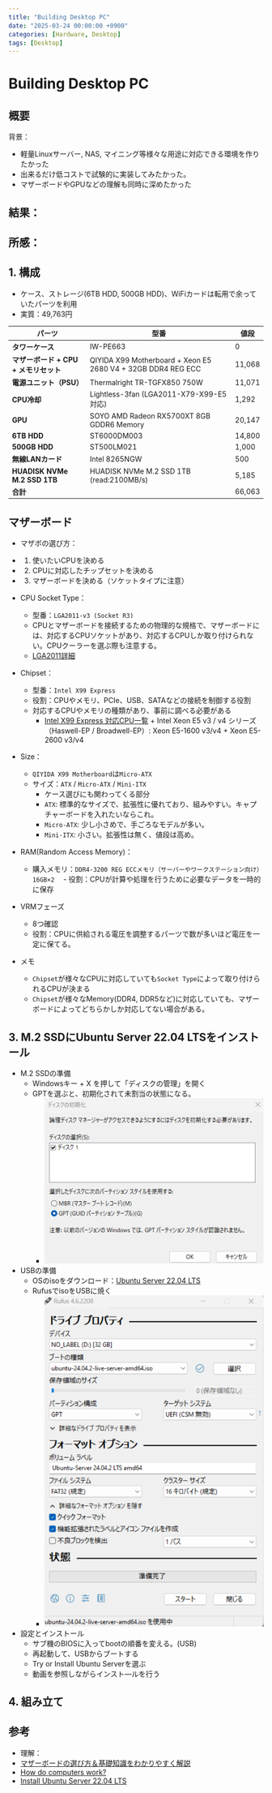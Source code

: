 ```yaml
---
title: "Building Desktop PC"
date: "2025-03-24 00:00:00 +0900"
categories: [Hardware, Desktop]
tags: [Desktop]
---
```


# Building Desktop PC

## 概要

背景：
- 軽量Linuxサーバー, NAS, マイニング等様々な用途に対応できる環境を作りたかった
- 出来るだけ低コストで試験的に実装してみたかった。
- マザーボードやGPUなどの理解も同時に深めたかった

結果：
- 

所感：
- 

## 1. 構成

- ケース、ストレージ(6TB HDD, 500GB HDD)、WiFiカードは転用で余っていたパーツを利用 
- 実質：49,763円 


| パーツ                           | 型番                                                        | 値段   |
|----------------------------------|-----------------------------------------------------------|--------|
| **タワーケース**                 | IW-PE663                                                   | 0      |
| **マザーボード + CPU + メモリセット** | QIYIDA X99 Motherboard + Xeon E5 2680 V4 + 32GB DDR4 REG ECC | 11,068 |
| **電源ユニット（PSU）**           | Thermalright TR-TGFX850 750W                               | 11,071 |
| **CPU冷却**                       | Lightless-3fan (LGA2011-X79-X99-E5対応)                   | 1,292  |
| **GPU**                           | SOYO AMD Radeon RX5700XT 8GB GDDR6 Memory                  | 20,147 |
| **6TB HDD**                       | ST6000DM003                                               | 14,800 |
| **500GB HDD**                     | ST500LM021                                                | 1,000  |
| **無線LANカード**                 | Intel 8265NGW                                            | 500    |
| **HUADISK NVMe M.2 SSD 1TB**     | HUADISK NVMe M.2 SSD 1TB (read:2100MB/s)                   | 5,185  |
| **合計**                          |                                                           | 66,063 |



## マザーボード

- マザボの選び方：
- 1. 使いたいCPUを決める
- 2. CPUに対応したチップセットを決める
- 3. マザーボードを決める（ソケットタイプに注意）

- CPU Socket Type：
  - 型番：`LGA2011-v3 (Socket R3)`
  - CPUとマザーボードを接続するための物理的な規格で、マザーボードには、対応するCPUソケットがあり、対応するCPUしか取り付けられない。CPUクーラーを選ぶ際も注意する。
  - [LGA2011詳細](https://ja.wikipedia.org/wiki/LGA2011)

- Chipset：
  - 型番：`Intel X99 Express`
  - 役割：CPUやメモリ、PCIe、USB、SATAなどの接続を制御する役割
  - 対応するCPUやメモリの種類があり、事前に調べる必要がある
    - [Intel X99 Express 対応CPU一覧](https://www.intel.com/content/www/us/en/products/sku/81761/intel-x99-chipset/compatible.html) + Intel Xeon E5 v3 / v4 シリーズ（Haswell-EP / Broadwell-EP）: Xeon E5-1600 v3/v4 + Xeon E5-2600 v3/v4

- Size：
  - `QIYIDA X99 Motherboard`は`Micro-ATX`
  - サイズ：`ATX` / `Micro-ATX` / `Mini-ITX`
    - ケース選びにも関わってくる部分
    - `ATX`: 標準的なサイズで、拡張性に優れており、組みやすい。キャプチャーボードを入れたいならこれ。
    - `Micro-ATX`: 少し小さめで、手ごろなモデルが多い。
    - `Mini-ITX`: 小さい。拡張性は無く、値段は高め。

- RAM(Random Access Memory)：
  - 購入メモリ：`DDR4-3200 REG ECCメモリ（サーバーやワークステーション向け）16GB×2`
　- 役割：CPUが計算や処理を行うために必要なデータを一時的に保存

- VRMフェーズ
  - 8つ確認
  - 役割：CPUに供給される電圧を調整するパーツで数が多いほど電圧を一定に保てる。

- メモ
  - `Chipset`が様々なCPUに対応していても`Socket Type`によって取り付けられるCPUが決まる
  - `Chipset`が様々なMemory(DDR4, DDR5など)に対応していても、マザーボードによってどちらかしか対応してない場合がある。

## 3. M.2 SSDにUbuntu Server 22.04 LTSをインストール

- M.2 SSDの準備
  - Windowsキー + X を押して「ディスクの管理」を開く
  - GPTを選ぶと、初期化されて未割当の状態になる。
    - ![alt text](../assets/images/Screenshot_2025-03-28_180802.png)
- USBの準備
  - OSのisoをダウンロード：[Ubuntu Server 22.04 LTS](https://ubuntu.com/download/server)
  - RufusでisoをUSBに焼く
    - ![alt text](../assets/images/Screenshot_2025-03-28_182302.png)
- 設定とインストール
  - サブ機のBIOSに入ってbootの順番を変える。(USB)
  - 再起動して、USBからブートする
  - Try or Install Ubuntu Serverを選ぶ
  - 動画を参照しながらインスト―ルを行う

## 4. 組み立て


## 参考

- 理解：
- [マザーボードの選び方＆基礎知識をわかりやすく解説](https://www.youtube.com/watch?v=2Q6KD1FEJDg)
- [How do computers work?](https://www.youtube.com/watch?v=4knBXkN1GEU)
- [Install Ubuntu Server 22.04 LTS](https://www.youtube.com/watch?v=zs2zdVPwZ7E)




